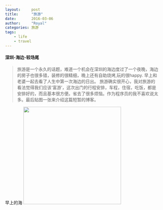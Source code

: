 ```yaml
---
layout:     post
title:      "旅游"
date:       2016-03-06
author:     "Royal"
categories: 旅游
tags:
    - life
    - travel
---
```

#### 深圳-海边-较场尾
>  旅游是一个永久的话题，难道一个机会在深圳的海边度过了一个夜晚，海边的房子也很多错，装修的很精细，晚上还有自助烧烤,玩的很happy. 早上和老婆一起去看了人生中第一次海边的日出。
>  旅游确实很开心，我对旅游的看法觉得我们应该‘富游’，这次出门的行程安排，车程，住宿，吃饭，都是安排好的，而且基本很方便。省去了很多烦恼。作为程序员的我不喜欢说太多。最后贴图一张来介绍这篇短暂的博客。

早上的海
<img class="shadow" width="320" src="http://oy2qy52pb.bkt.clouddn.com/ABlog/post/morning-of-sea.jpg" />